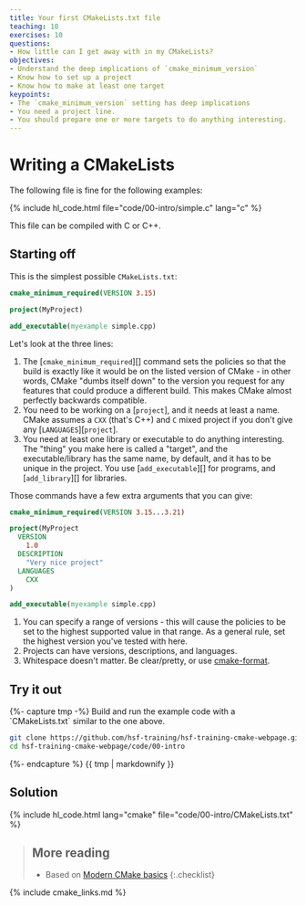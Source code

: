 ```yaml
---
title: Your first CMakeLists.txt file
teaching: 10
exercises: 10
questions:
- How little can I get away with in my CMakeLists?
objectives:
- Understand the deep implications of `cmake_minimum_version`
- Know how to set up a project
- Know how to make at least one target
keypoints:
- The `cmake_minimum_version` setting has deep implications
- You need a project line.
- You should prepare one or more targets to do anything interesting.
---
```



# Writing a CMakeLists

The following file is fine for the following examples:

{% include hl_code.html file="code/00-intro/simple.c" lang="c" %}

This file can be compiled with C or C++.

## Starting off

This is the simplest possible `CMakeLists.txt`:

```cmake
cmake_minimum_required(VERSION 3.15)

project(MyProject)

add_executable(myexample simple.cpp)
```

Let's look at the three lines:

1. The [`cmake_minimum_required`][] command sets the policies so that the build is exactly like it
   would be on the listed version of CMake - in other words, CMake "dumbs itself down" to the
   version you request for any features that could produce a different build. This makes CMake
   almost perfectly backwards compatible.
2. You need to be working on a [`project`], and it needs at least a name. CMake assumes a `CXX`
   (that's C++) and `C` mixed project if you don't give any [`LANGUAGES`][`project`].
3. You need at least one library or executable to do anything interesting. The "thing" you make here
   is called a "target", and the executable/library has the same name, by default, and it has to be
   unique in the project. You use [`add_executable`][] for programs, and [`add_library`][] for
   libraries.

Those commands have a few extra arguments that you can give:

```cmake
cmake_minimum_required(VERSION 3.15...3.21)

project(MyProject
  VERSION
    1.0
  DESCRIPTION
    "Very nice project"
  LANGUAGES
    CXX
)

add_executable(myexample simple.cpp)
```

1. You can specify a range of versions - this will cause the policies to be set to
   the highest supported value in that range. As a general rule, set the highest version you've
   tested with here.
2. Projects can have versions, descriptions, and languages.
3. Whitespace doesn't matter. Be clear/pretty, or use
   [cmake-format](https://cmake-format.readthedocs.io/en/latest/).



<div class="challenge"><h2>Try it out</h2>
{%- capture tmp -%}
Build and run the example code with a `CMakeLists.txt` similar to the one above.

~~~bash
git clone https://github.com/hsf-training/hsf-training-cmake-webpage.git
cd hsf-training-cmake-webpage/code/00-intro
~~~
{%- endcapture %}
{{ tmp | markdownify }}
<div class="solution"><h2>Solution</h2>
{% include hl_code.html lang="cmake" file="code/00-intro/CMakeLists.txt" %}
</div>
</div>


> ## More reading
>
> * Based on [Modern CMake basics][]
{:.checklist}

{% include cmake_links.md %}

[Modern CMake Basics]: https://cliutils.gitlab.io/modern-cmake/chapters/basics.html
